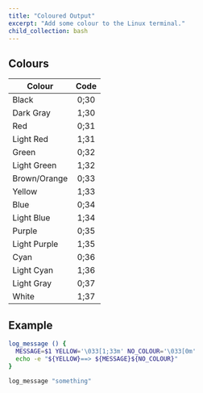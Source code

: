 ```yaml
---
title: "Coloured Output"
excerpt: "Add some colour to the Linux terminal."
child_collection: bash
---
```


## Colours

| Colour | Code |
| --- | :---: |
| Black        | 0;30 |
| Dark Gray    | 1;30 |
| Red          | 0;31 |
| Light Red    | 1;31 |
| Green        | 0;32 |
| Light Green  | 1;32 |
| Brown/Orange | 0;33 |
| Yellow       | 1;33 |
| Blue         | 0;34 |
| Light Blue   | 1;34 |
| Purple       | 0;35 |
| Light Purple | 1;35 |
| Cyan         | 0;36 |
| Light Cyan   | 1;36 |
| Light Gray   | 0;37 |
| White        | 1;37 |

## Example

```bash
log_message () {
  MESSAGE=$1 YELLOW='\033[1;33m' NO_COLOUR='\033[0m'
  echo -e "${YELLOW}==> ${MESSAGE}${NO_COLOUR}"
}

log_message "something"
```
